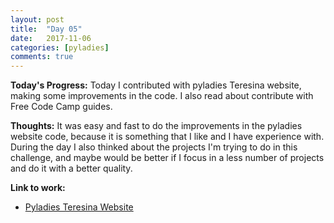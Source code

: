 ```yaml
---
layout: post
title:  "Day 05"
date:   2017-11-06
categories: [pyladies]
comments: true
---
```

**Today's Progress:** Today I contributed with pyladies Teresina website, making some improvements in the code. I also read about contribute with Free Code Camp guides.

**Thoughts:** It was easy and fast to do the improvements in the pyladies website code, because it is something that I like and I have experience with.   
During the day I also thinked about the projects I'm trying to do in this challenge, and maybe would be better if I focus in a less number of projects and do it with a better quality.  

**Link to work:**
* [Pyladies Teresina Website](https://pyladiesteresina.github.io/)
